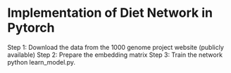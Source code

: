 # Implementation of Diet Network in Pytorch
Step 1: Download the data from the 1000 genome project website (publicly available)
Step 2: Prepare the embedding matrix
Step 3: Train the network 
  python learn_model.py.
